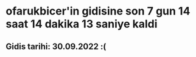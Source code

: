 # ofarukbicer'in gidisine son 7 gun 14 saat 14 dakika 13 saniye kaldi

## Gidis tarihi: 30.09.2022 :(